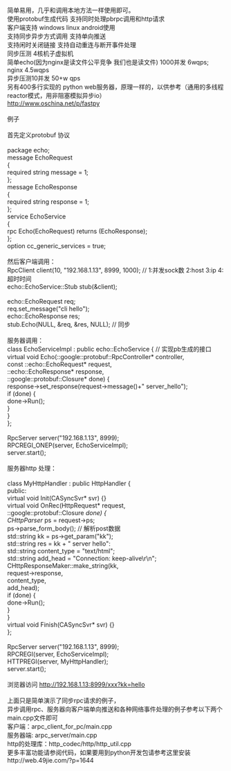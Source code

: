 简单易用，几乎和调用本地方法一样使用即可。
<br/>使用protobuf生成代码 支持同时处理pbrpc调用和http请求
<br/>客户端支持 windows linux android使用
<br/>支持同步异步方式调用 支持单向推送 
<br/>支持闲时关闭链接 支持自动重连与断开事件处理
<br/>同步压测 4核机子虚拟机
<br/>简单echo(因为nginx是读文件公平竞争 我们也是读文件) 1000并发 6wqps; nginx 4.5wqps
<br/>异步压测10并发 50+w qps
<br/>另有400多行实现的 python web服务器，原理一样的，以供参考（通用的多线程reactor模式，用非阻塞模拟异步io）
<br/>http://www.oschina.net/p/fastpy
<br/>
<br/>例子
<br/>
<br/>首先定义protobuf 协议
<br/>
<br/>package echo;
<br/>message EchoRequest
<br/>{
<br/>required string message = 1;
<br/>};
<br/>message EchoResponse
<br/>{
<br/>required string response = 1;
<br/>};
<br/>service EchoService
<br/>{
<br/>rpc Echo(EchoRequest) returns (EchoResponse);
<br/>};
<br/>option cc_generic_services = true;
<br/>
<br/>然后客户端调用：
<br/>RpcClient client(10, "192.168.1.13", 8999, 1000); // 1:并发sock数 2:host 3:ip 4:超时时间
<br/>echo::EchoService::Stub stub(&client);
<br/>
<br/>echo::EchoRequest req;
<br/>req.set_message("cli hello");
<br/>echo::EchoResponse res;
<br/>stub.Echo(NULL, &req, &res, NULL); // 同步
<br/>
<br/>服务器调用：
<br/>class EchoServiceImpl : public echo::EchoService { // 实现pb生成的接口
<br/>    virtual void Echo(::google::protobuf::RpcController* controller,
<br/>                      const ::echo::EchoRequest* request,
<br/>                      ::echo::EchoResponse* response,
<br/>                      ::google::protobuf::Closure* done) {
<br/>        response->set_response(request->message()+" server_hello");
<br/>        if (done) {
<br/>            done->Run();
<br/>        }
<br/>    }
<br/>};
<br/>
<br/>RpcServer server("192.168.1.13", 8999);
<br/>RPCREGI_ONEP(server, EchoServiceImpl);
<br/>server.start();
<br/>
<br/>服务器http 处理：
<br/>
<br/>class MyHttpHandler : public HttpHandler {
<br/>public:
<br/>    virtual void Init(CASyncSvr* svr) {}
<br/>    virtual void OnRec(HttpRequest* request,
<br/>                       ::google::protobuf::Closure *done) {
<br/>        CHttpParser* ps = request->ps;
<br/>        ps->parse_form_body(); // 解析post数据
<br/>        std::string kk = ps->get_param("kk");
<br/>        std::string res = kk + " server hello":
<br/>        std::string content_type = "text/html";
<br/>        std::string add_head = "Connection: keep-alive\r\n";
<br/>        CHttpResponseMaker::make_string(kk,
<br/>                                        request->response,
<br/>                                        content_type,
<br/>                                        add_head);
<br/>        if (done) {
<br/>            done->Run();
<br/>        }
<br/>    }
<br/>    virtual void Finish(CASyncSvr* svr) {}
<br/>};
<br/>
<br/>RpcServer server("192.168.1.13", 8999);
<br/>RPCREGI(server, EchoServiceImpl);
<br/>HTTPREGI(server, MyHttpHandler);
<br/>server.start();
<br/>
<br/>浏览器访问 http://192.168.1.13:8999/xxx?kk=hello
<br/>
<br/>上面只是简单演示了同步rpc请求的例子，
<br/>异步调用rpc、服务器向客户端单向推送和各种网络事件处理的例子参考以下两个main.cpp文件即可
<br/>客户端：arpc_client_for_pc/main.cpp
<br/>服务器端: arpc_server/main.cpp
<br/>http的处理库：http_codec/http/http_util.cpp
<br/> 更多丰富功能请参阅代码，如果要用到python开发包请参考这里安装http://web.49jie.com/?p=1644